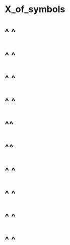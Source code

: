 # X_of_symbols

# ^        ^
#  ^      ^
#   ^    ^
#    ^  ^
#     ^^
#     ^^
#    ^  ^
#   ^    ^
#  ^      ^
# ^        ^
